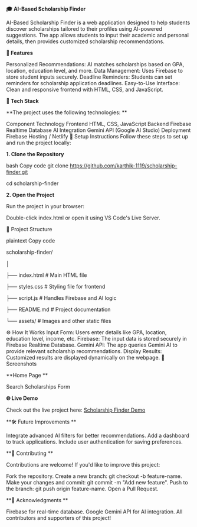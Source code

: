 **🎓 AI-Based Scholarship Finder**

AI-Based Scholarship Finder is a web application designed to help students discover scholarships tailored to their profiles using AI-powered suggestions. The app allows students to input their academic and personal details, then provides customized scholarship recommendations.

**🚀 Features**

Personalized Recommendations: AI matches scholarships based on GPA, location, education level, and more.
Data Management: Uses Firebase to store student inputs securely.
Deadline Reminders: Students can set reminders for scholarship application deadlines.
Easy-to-Use Interface: Clean and responsive frontend with HTML, CSS, and JavaScript.

**📁 Tech Stack**

**The project uses the following technologies:
**

Component	Technology
Frontend	HTML, CSS, JavaScript
Backend	Firebase Realtime Database
AI Integration	Gemini API (Google AI Studio)
Deployment	Firebase Hosting / Netlify
🔧 Setup Instructions
Follow these steps to set up and run the project locally:

**1. Clone the Repository**

bash
Copy code
git clone https://github.com/karthik-1119/scholarship-finder.git

cd scholarship-finder

**2. Open the Project**

Run the project in your browser:

Double-click index.html or open it using VS Code's Live Server.

📝 Project Structure

plaintext
Copy code

scholarship-finder/

│

├── index.html       # Main HTML file

├── styles.css       # Styling file for frontend

├── script.js        # Handles Firebase and AI logic

├── README.md        # Project documentation

└── assets/          # Images and other static files



⚙️ How It Works
Input Form: Users enter details like GPA, location, education level, income, etc.
Firebase: The input data is stored securely in Firebase Realtime Database.
Gemini API: The app queries Gemini AI to provide relevant scholarship recommendations.
Display Results: Customized results are displayed dynamically on the webpage.
📸 Screenshots

**Home Page
**

Search Scholarships Form

**🌐 Live Demo**

Check out the live project here: <a href="https://scholarship-finder-68ea0.web.app/">   Scholarship Finder Demo</a>

**🛠 Future Improvements
** 

Integrate advanced AI filters for better recommendations.
Add a dashboard to track applications.
Include user authentication for saving preferences.

**🤝 Contributing
**

Contributions are welcome! If you'd like to improve this project:

Fork the repository.
Create a new branch: git checkout -b feature-name.
Make your changes and commit: git commit -m "Add new feature".
Push to the branch: git push origin feature-name.
Open a Pull Request.

**🙌 Acknowledgments
**

Firebase for real-time database.
Google Gemini API for AI integration.
All contributors and supporters of this project!




